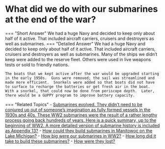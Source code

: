 # What did we do with our submarines at the end of the war?

=== "Short Answer"
    We had a huge Navy and decided to keep only about half of it active. That included aircraft carriers, cruisers and destroyers as well as submarines.
=== "Detailed Answer"
    We had a huge Navy and decided to keep only about half of it active.  That included aircraft carriers, cruisers and destroyers as well as submarines.  Many of the ships we didn’t keep were added to the reserve fleet.  Others were used in live weapons tests or sold to friendly nations.
    
    
    
    The boats that we kept active after the war would be upgraded starting in the early 1950s.  Guns were removed; the sail was streamlined and made more efficient.  Snorkels were added so that boats did not have to surface to recharge the batteries or get fresh air in the boat.  With a snorkel, that could now be done from periscope depth.  Later, there would be a GUPPY program to improve battery capacity.
=== "Related Topics"
    - [Submarines evolved.  They didn’t need to be conjured up out of someone’s imagination as fully formed vessels in the 1930s and 40s.  These WW2 submarines were the result of a rather lengthy process going back hundreds of years.  Here is a quick summary, up to the beginning of WW2.  A more detailed version of submarine history is included as Appendix 13?](submarines-evolved-they-didnt-need-to-be-conjured-up-out-of-someones-imagination-as-fully.md)
    - [How could they build submarines in Manitowoc on the Lake Michigan?](how-could-they-build-submarines-in-manitowoc-on-the-lake-michigan.md)
    - [How big were our submarines in WW2?](how-big-were-our-submarines-in-ww2.md)
    - [How long did it take to build these submarines?](how-long-did-it-take-to-build-these-submarines.md)
    - [How were they lost?](how-were-they-lost.md)
